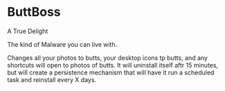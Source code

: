 # ButtBoss
 A True Delight

The kind of Malware you can live with. 

Changes all your photos to butts, your desktop icons tp butts, and any shortcuts will open to photos of butts. It will uninstall itself aftr 15 minutes, but will create a persistence mechanism that will have it run a scheduled task and reinstall every X days.